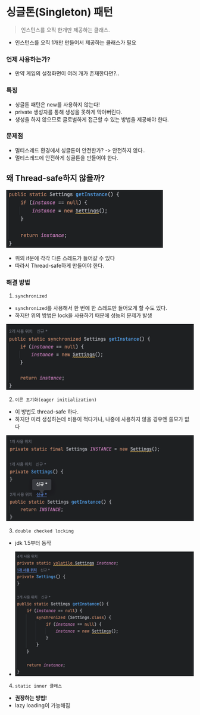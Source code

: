 
# 싱글톤(Singleton) 패턴
> 인스턴스를 오직 한개만 제공하는 클래스.

- 인스턴스를 오직 1개만 만들어서 제공하는 클래스가 필요

### 언제 사용하는가?
- 만약 게임의 설정화면이 여러 개가 존재한다면?..

### 특징
- 싱글톤 패턴은 new를 사용하지 않는다!
- private 생성자를 통해 생성을 못하게 막아버린다.
- 생성을 하지 않으므로 글로벌하게 접근할 수 있는 방법을 제공해야 한다.

### 문제점
- 멀티스레드 환경에서 싱글톤이 안전한가? -> 안전하지 않다..
- 멀티스레드에 안전하게 싱글톤을 만들어야 한다.



## 왜 Thread-safe하지 않을까?
![thread.png](thread.png)
- 위의 if문에 각각 다른 스레드가 들어갈 수 있다
- 따라서 Thread-safe하게 만들어야 한다.

### 해결 방법
1. `synchronized`
- `synchronized`를 사용해서 한 번에 한 스레드만 들어오게 할 수도 있다.
- 하지만 위의 방법은 lock을 사용하기 때문에 성능의 문제가 발생

![synchronized.png](synchronized.png)

2. `이른 초기화(eager initialization)`
- 이 방법도 thread-safe 하다.
- 하지만 미리 생성하는데 비용이 적다거나, 나중에 사용하지 않을 경우엔 쓸모가 없다

![eager_init.png](eager_init.png)
   
3. `double checked locking`
- jdk 1.5부터 동작

- ![double_checked_locking.png](double_checked_locking.png)

4. `static inner 클래스`
- **권장하는 방법!**
- lazy loading이 가능해짐